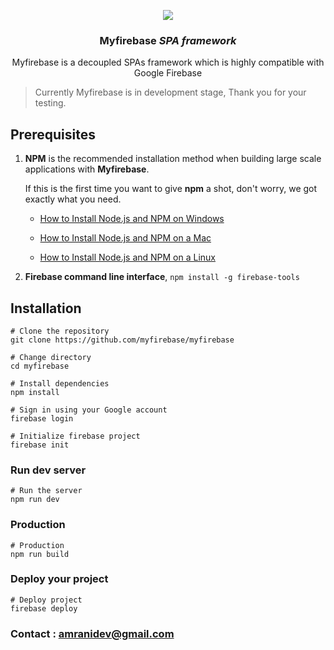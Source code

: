 <p align="center">
<img src = "http://i.imgur.com/eui4MCQ.png">
</p>

<h3 align="center"><b>Myfirebase</b> <i> SPA framework</i></h3>

<p align="center">Myfirebase is a decoupled SPAs framework which is highly compatible with Google Firebase</p>

> Currently Myfirebase is in development stage, Thank you for your testing.


## Prerequisites

1. **NPM** is the recommended installation method when building large scale applications with **Myfirebase**.

   If this is the first time you want to give **npm** a shot, don't worry, we got exactly what you need.

   - [How to Install Node.js and NPM on Windows](http://blog.teamtreehouse.com/install-node-js-npm-windows)

   - [How to Install Node.js and NPM on a Mac](http://blog.teamtreehouse.com/install-node-js-npm-mac)

   - [How to Install Node.js and NPM on a Linux](http://blog.teamtreehouse.com/install-node-js-npm-linux)

2. **Firebase command line interface**, `npm install -g firebase-tools`

## Installation

```shell
# Clone the repository
git clone https://github.com/myfirebase/myfirebase

# Change directory
cd myfirebase

# Install dependencies
npm install

# Sign in using your Google account
firebase login

# Initialize firebase project
firebase init
```

### Run dev server

```shell
# Run the server
npm run dev
```

### Production


```shell
# Production
npm run build
```

### Deploy your project

```shell
# Deploy project
firebase deploy
```

### Contact : amranidev@gmail.com

